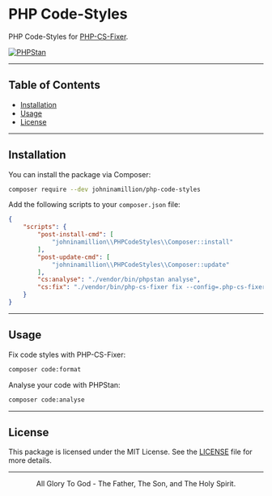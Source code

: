 # PHP Code-Styles
PHP Code-Styles for [PHP-CS-Fixer](https://github.com/PHP-CS-Fixer/PHP-CS-Fixer).

[![PHPStan](https://github.com/johninamillion/php-code-styles/actions/workflows/phpstan.yml/badge.svg)](https://github.com/johninamillion/php-code-styles/actions/workflows/phpstan.yml)

---

## Table of Contents

- [Installation](#installation)
- [Usage](#usage)
- [License](#license)

---

## Installation

You can install the package via Composer:

```bash
composer require --dev johninamillion/php-code-styles
```

Add the following scripts to your `composer.json` file:

```json
{
    "scripts": {
        "post-install-cmd": [
            "johninamillion\\PHPCodeStyles\\Composer::install"
        ],
        "post-update-cmd": [
            "johninamillion\\PHPCodeStyles\\Composer::update"
        ],
        "cs:analyse": "./vendor/bin/phpstan analyse",
        "cs:fix": "./vendor/bin/php-cs-fixer fix --config=.php-cs-fixer.php.dist"
    }
}
```

---

## Usage

Fix code styles with PHP-CS-Fixer:
```bash
composer code:format
```

Analyse your code with PHPStan:
```bash
composer code:analyse
```

---

## License
This package is licensed under the MIT License. See the [LICENSE](LICENSE) file for more details.

---

<div style="text-align: center">All Glory To God - The Father, The Son, and The Holy Spirit.</div><br>
